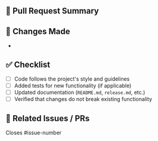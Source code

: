 ## 📝 Pull Request Summary
<!-- Briefly describe what this PR does and why it's needed. -->

## 🔧 Changes Made
<!-- List the key changes introduced in this PR. -->
- 

## ✅ Checklist
- [ ] Code follows the project's style and guidelines
- [ ] Added tests for new functionality (if applicable)
- [ ] Updated documentation (`README.md`, `release.md`, etc.)
- [ ] Verified that changes do not break existing functionality

## 📌 Related Issues / PRs
<!-- Link any related issues or PRs using `#issue-number`. -->
Closes #issue-number
